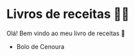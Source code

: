 # Livros de receitas :woman_cook:

Olá! Bem vindo ao meu livro de receitas :wave:

- Bolo de Cenoura 
